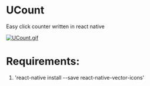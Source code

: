 # UCount
Easy click counter written in react native

[![UCount.gif](https://s25.postimg.org/59m8bb4vj/UCount.gif)](https://postimg.org/image/orgvr91t7/)

# Requirements:
1. 'react-native install --save react-native-vector-icons'

